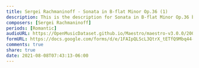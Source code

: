 ```yaml
---
title: Sergei Rachmaninoff - Sonata in B-flat Minor Op.36 (1)
description: This is the description for Sonata in B-flat Minor Op.36 by Sergei Rachmaninoff
composers: [Sergei Rachmaninoff]
periods: [Romantic]
audioURL: https://OpenMusicDataset.github.io/Maestro/maestro-v3.0.0/2009/MIDI-Unprocessed_07_R1_2009_04-05_ORIG_MID--AUDIO_07_R1_2009_07_R1_2009_05_WAV.midi
formURL: https://docs.google.com/forms/d/e/1FAIpQLScL3QtrX_tETfQ9Mbq44-rPj1Nr51uyP2LwdAvLRPQBSVKGiQ/viewform
comments: true
share: true
date: 2021-08-08T07:43:13-06:00
---
```

